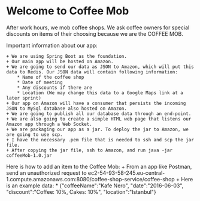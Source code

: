 Welcome to Coffee Mob 
=====================

After work hours, we mob coffee shops. We ask coffee owners for special discounts on items of their choosing because we are the COFFEE MOB. 

Important information about our app:

    + We are using Spring Boot as the foundation.
	+ Our main app will be hosted on Amazon.
	+ We are going to send our data as JSON to Amazon, which will put this data to Redis. Our JSON data will contain following information:
		* Name of the coffee shop
		* Date of meeting
		* Any discounts if there are
		* Location (We may change this data to a Google Maps link at a later sprint)
	+ Our app on Amazon will have a consumer that persists the incoming JSON to MySql database also hosted on Amazon.
	+ We are going to publish all our database data through an end-point.
	+ We are also going to create a simple HTML web page that listens our Amazon app through a Web Socket.
	+ We are packaging our app as a jar. To deploy the jar to Amazon, we are going to use scp.
	+ I have the necessary .pem file that is needed to ssh and scp the jar file.
	+ After copying the jar file, ssh to Amazon, and run java -jar coffeeMob-1.0.jar
	

Here is how to add an item to the Coffee Mob:
    + From an app like Postman, send an unauthorized request to ec2-54-93-58-245.eu-central-1.compute.amazonaws.com:8080/coffee-shop-service/coffee-shop
    + Here is an example data:
        * {"coffeeName":"Kafe Nero", "date":"2016-06-03", "discount":"Coffee: 10%, Cakes: 10%", "location":"Istanbul"}
